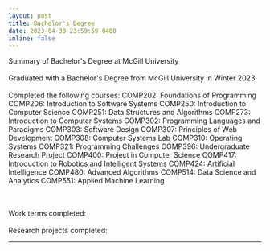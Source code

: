 ```yaml
---
layout: post
title: Bachelor's Degree
date: 2023-04-30 23:59:59-0400
inline: false
---
```


Summary of Bachelor's Degree at McGill University
<br><br>
Graduated with a Bachelor's Degree from McGill University in Winter 2023.
<br><br>
Completed the following courses:
COMP202: Foundations of Programming
COMP206: Introduction to Software Systems
COMP250: Introduction to Computer Science
COMP251: Data Structures and Algorithms
COMP273: Introduction to Computer Systems
COMP302: Programming Languages and Paradigms
COMP303: Software Design
COMP307: Principles of Web Development
COMP308: Computer Systems Lab
COMP310: Operating Systems
COMP321: Programming Challenges
COMP396: Undergraduate Research Project
COMP400: Project in Computer Science
COMP417: Introduction to Robotics and Intelligent Systems
COMP424: Artificial Intelligence
COMP480: Advanced Algorithms
COMP514: Data Science and Analytics
COMP551: Applied Machine Learning
 
<br><br>
Work terms completed:
<br><br>
Research projects completed:

***